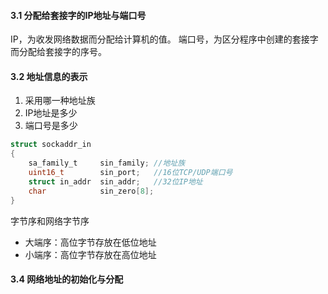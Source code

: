 #### 3.1 分配给套接字的IP地址与端口号
IP，为收发网络数据而分配给计算机的值。
端口号，为区分程序中创建的套接字而分配给套接字的序号。

#### 3.2 地址信息的表示
1. 采用哪一种地址族
2. IP地址是多少
3. 端口号是多少

```c
struct sockaddr_in
{
    sa_family_t     sin_family; //地址族
    uint16_t        sin_port;   //16位TCP/UDP端口号
    struct in_addr  sin_addr;   //32位IP地址
    char            sin_zero[8]; 
}
```

字节序和网络字节序
- 大端序：高位字节存放在低位地址
- 小端序：高位字节存放在高位地址

#### 3.4 网络地址的初始化与分配

